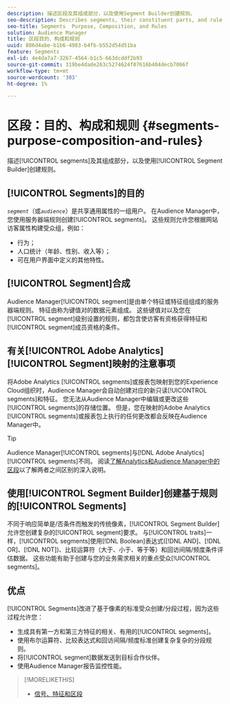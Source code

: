 ```yaml
---
description: 描述区段及其组成部分，以及使用Segment Builder创建规则。
seo-description: Describes segments, their constituent parts, and rule creation with Segment Builder.
seo-title: Segments  Purpose, Composition, and Rules
solution: Audience Manager
title: 区段目的、构成和规则
uuid: 886d4abe-b1b6-4983-b4fb-b552d54d51ba
feature: Segments
exl-id: 4e4da7a7-3267-4564-b1c5-663dcddf2b93
source-git-commit: 319be4dade263c5274624f07616b404decb7066f
workflow-type: tm+mt
source-wordcount: '303'
ht-degree: 1%

---
```


# 区段：目的、构成和规则 {#segments-purpose-composition-and-rules}

描述[!UICONTROL segments]及其组成部分，以及使用[!UICONTROL Segment Builder]创建规则。

## [!UICONTROL Segments]的目的

*`segment`*（或&#x200B;*`audience`*）是共享通用属性的一组用户。 在Audience Manager中，您使用服务器端规则创建[!UICONTROL segments]。 这些规则允许您根据网站访客属性构建受众组，例如：

* 行为；
* 人口统计（年龄、性别、收入等）；
* 可在用户界面中定义的其他特性。

## [!UICONTROL Segment]合成

Audience Manager[!UICONTROL segment]是由单个特征或特征组组成的服务器端规则。 特征由称为键值对的数据元素组成。 这些键值对以及您在[!UICONTROL segment]级别设置的规则，都包含使访客有资格获得特征和[!UICONTROL segment]成员资格的条件。

## 有关[!UICONTROL Adobe Analytics] [!UICONTROL Segment]映射的注意事项

将Adobe Analytics [!UICONTROL segments]或报表包映射到您的Experience Cloud组织时，Audience Manager会自动创建对应的新只读[!UICONTROL segments]和特征。 您无法从Audience Manager中编辑或更改这些[!UICONTROL segments]的存储位置。 但是，您在映射的Adobe Analytics [!UICONTROL segments]或报表包上执行的任何更改都会反映在Audience Manager中。

>[!TIP]
>
>Audience Manager[!UICONTROL segments]与[!DNL Adobe Analytics] [!UICONTROL segments]不同。 阅读[了解Analytics和Audience Manager中的区段](https://experienceleague.adobe.com/docs/analytics/integration/audience-analytics/audience-analytics-workflow/aam-analytics-segments.html)以了解两者之间区别的深入说明。

## 使用[!UICONTROL Segment Builder]创建基于规则的[!UICONTROL Segments]

不同于响应简单是/否条件而触发的传统像素，[!UICONTROL Segment Builder]允许您创建复杂的[!UICONTROL segment]要求。 与[!UICONTROL traits]一样，[!UICONTROL segments]使用[!DNL Boolean]表达式([!DNL AND]、[!DNL OR]、[!DNL NOT])、比较运算符（大于、小于、等于等）和回访间隔/频度条件评估数据。 这些功能有助于创建与您的业务需求相关的重点受众[!UICONTROL segments]。

## 优点

[!UICONTROL Segments]改进了基于像素的标准受众创建/分段过程，因为这些过程允许您：

* 生成具有第一方和第三方特征的相关、有用的[!UICONTROL segments]。
* 使用布尔运算符、比较表达式和回访间隔/频度标准创建复杂复杂的分段规则。
* 将[!UICONTROL segment]数据发送到目标合作伙伴。
* 使用Audience Manager报告监控性能。

>[!MORELIKETHIS]
>
>* [信号、特征和区段](../../reference/signal-trait-segment.md)
